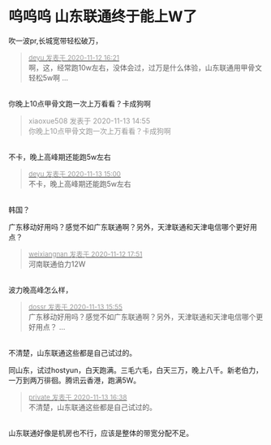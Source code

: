 # 呜呜呜 山东联通终于能上W了


吹一波pr,长城宽带轻松破万，

<div class="quote"><blockquote><font size="2"><a href="https://www.hostloc.com/forum.php?mod=redirect&amp;goto=findpost&amp;pid=9443929&amp;ptid=765859" target="_blank"><font color="#999999">deyu 发表于 2020-11-12 16:21</font></a></font><br />
啊，这，经常跑10w左右，没体会过，过万是什么体验，山东联通用甲骨文轻松5w啊 ...</blockquote></div><br />
你晚上10点甲骨文跑一次上万看看？卡成狗啊

<div class="quote"><blockquote><font color="#999999">xiaoxue508 发表于 2020-11-13 14:55</font><br />
<font color="#999999">你晚上10点甲骨文跑一次上万看看？卡成狗啊</font></blockquote></div><br />
不卡，晚上高峰期还能跑5w左右

<div class="quote"><blockquote><font size="2"><a href="https://www.hostloc.com/forum.php?mod=redirect&amp;goto=findpost&amp;pid=9448582&amp;ptid=765859" target="_blank"><font color="#999999">deyu 发表于 2020-11-13 15:00</font></a></font><br />
不卡，晚上高峰期还能跑5w左右</blockquote></div><br />
韩国？

广东移动好用吗？感觉不如广东联通啊？另外，天津联通和天津电信哪个更好用点？

<div class="quote"><blockquote><font size="2"><a href="https://www.hostloc.com/forum.php?mod=redirect&amp;goto=findpost&amp;pid=9444577&amp;ptid=765859" target="_blank"><font color="#999999">weixiangnan 发表于 2020-11-12 17:51</font></a></font><br />
河南联通伯力12W</blockquote></div><br />
波力晚高峰怎么样，

<div class="quote"><blockquote><font size="2"><a href="https://www.hostloc.com/forum.php?mod=redirect&amp;goto=findpost&amp;pid=9448890&amp;ptid=765859" target="_blank"><font color="#999999">dossr 发表于 2020-11-13 15:55</font></a></font><br />
广东移动好用吗？感觉不如广东联通啊？另外，天津联通和天津电信哪个更好用点？ ...</blockquote></div><br />
不清楚，山东联通这些都是自己试过的。

同山东，试过hostyun，白天跑满。三毛六毛，白天三万，晚上八千。新老伯力，一万到两万徘徊。腾讯云香港，跑满5W。

<div class="quote"><blockquote><font size="2"><a href="https://www.hostloc.com/forum.php?mod=redirect&amp;goto=findpost&amp;pid=9449168&amp;ptid=765859" target="_blank"><font color="#999999">private 发表于 2020-11-13 16:38</font></a></font><br />
不清楚，山东联通这些都是自己试过的。</blockquote></div><br />
山东联通好像是机房也不行，应该是整体的带宽分配不足。
